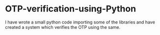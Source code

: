 # OTP-verification-using-Python
I have wrote a small python code importing some of the libraries and have created a system which verifies the OTP using the same.
